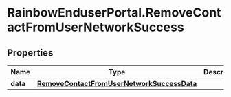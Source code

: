 # RainbowEnduserPortal.RemoveContactFromUserNetworkSuccess

## Properties

Name | Type | Description | Notes
------------ | ------------- | ------------- | -------------
**data** | [**RemoveContactFromUserNetworkSuccessData**](RemoveContactFromUserNetworkSuccessData.md) |  | 


